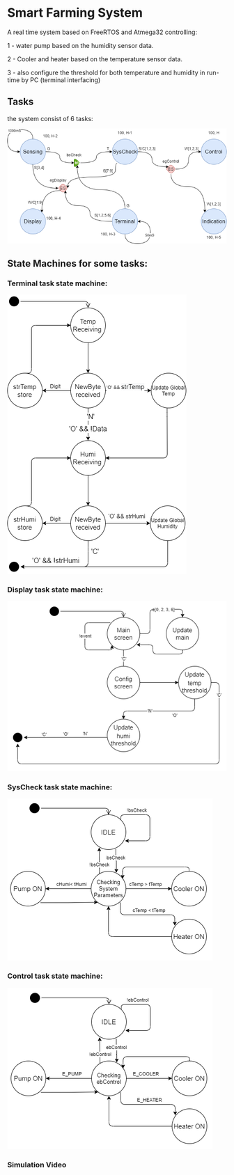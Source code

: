 #   Smart Farming System

A real time system based on FreeRTOS and Atmega32 controlling:

1 - water pump based on the humidity sensor data.

2 - Cooler and heater based on the temperature sensor data.

3 - also configure the threshold for both temperature and humidity in run-time by PC (terminal interfacing)

## Tasks 

the system consist of 6 tasks:

![Tasksdiagram](./img/Tasksdiagram.png)

## State Machines for some tasks:

### Terminal task state machine:

![Tasksdiagram](./img/terminalStateMachine.png)


### Display task state machine:

![Tasksdiagram](./img/displayStateMachine.png)


### SysCheck task state machine:

![Tasksdiagram](./img/syscheckStateMachine.png)


### Control task state machine:

![Tasksdiagram](./img/controlStateMachine.png)


### Simulation Video
